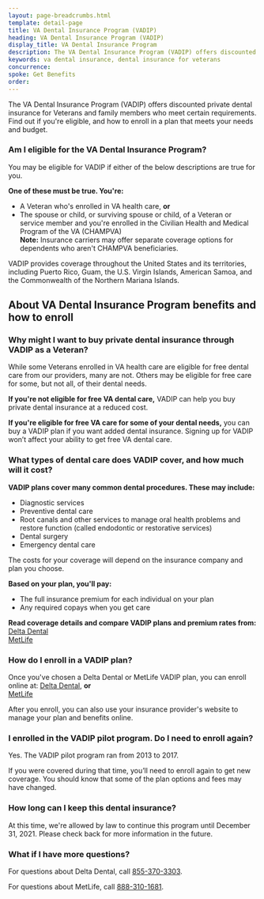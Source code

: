 ```yaml
---
layout: page-breadcrumbs.html
template: detail-page
title: VA Dental Insurance Program (VADIP)
heading: VA Dental Insurance Program (VADIP)
display_title: VA Dental Insurance Program
description: The VA Dental Insurance Program (VADIP) offers discounted private dental insurance for Veterans and family members who meet certain requirements. Find out if you're eligible and how to enroll in a plan that meets your needs.
keywords: va dental insurance, dental insurance for veterans
concurrence: 
spoke: Get Benefits
order:  
---
```


<div class="va-introtext">
  
The VA Dental Insurance Program (VADIP) offers discounted private dental insurance for Veterans and family members who meet certain requirements. Find out if you're eligible, and how to enroll in a plan that meets your needs and budget.

<div class="feature" markdown="1">

### Am I eligible for the VA Dental Insurance Program?

You may be eligible for VADIP if either of the below descriptions are true for you.

**One of these must be true. You're:**

- A Veteran who's enrolled in VA health care, **or**
- The spouse or child, or surviving spouse or child, of a Veteran or service member and you're enrolled in the Civilian Health and Medical Program of the VA (CHAMPVA) <br> **Note:** Insurance carriers may offer separate coverage options for dependents who aren't CHAMPVA beneficiaries.

VADIP provides coverage throughout the United States and its territories, including Puerto Rico, Guam, the U.S. Virgin Islands, American Samoa, and the Commonwealth of the Northern Mariana Islands.

</div>

## About VA Dental Insurance Program benefits and how to enroll

### Why might I want to buy private dental insurance through VADIP as a Veteran?

While some Veterans enrolled in VA health care are eligible for free dental care from our providers, many are not. Others may be eligible for free care for some, but not all, of their dental needs.

**If you're not eligible for free VA dental care,** VADIP can help you buy private dental insurance at a reduced cost.

**If you're eligible for free VA care for some of your dental needs,** you can buy a VADIP plan if you want added dental insurance. Signing up for VADIP won’t affect your ability to get free VA dental care.

### What types of dental care does VADIP cover, and how much will it cost?

**VADIP plans cover many common dental procedures. These may include:**

-	Diagnostic services
-	Preventive dental care
-	Root canals and other services to manage oral health problems and restore function (called endodontic or restorative services)
-	Dental surgery
-	Emergency dental care

The costs for your coverage will depend on the insurance company and plan you choose.

**Based on your plan, you'll pay:**
- The full insurance premium for each individual on your plan
- Any required copays when you get care

**Read coverage details and compare VADIP plans and premium rates from:**
[Delta Dental](https://feds.deltadentalins.com/vadip/)<br>
[MetLife](https://www.metlife.com/vadip/)

### How do I enroll in a VADIP plan?

Once you've chosen a Delta Dental or MetLife VADIP plan, you can enroll online at:
[Delta Dental](https://feds.deltadentalins.com/vadip/), **or** <br>
[MetLife](https://www.metlife.com/vadip/)

After you enroll, you can also use your insurance provider's website to manage your plan and benefits online.

### I enrolled in the VADIP pilot program. Do I need to enroll again?

Yes. The VADIP pilot program ran from 2013 to 2017. 

If you were covered during that time, you’ll need to enroll again to get new coverage. You should know that some of the plan options and fees may have changed.

### How long can I keep this dental insurance?

At this time, we're allowed by law to continue this program until December 31, 2021. Please check back for more information in the future.

### What if I have more questions?

For questions about Delta Dental, call <a href="tel:+18553703303">855-370-3303</a>.

For questions about MetLife, call <a href="tel:+18883101681">888-310-1681</a>.
